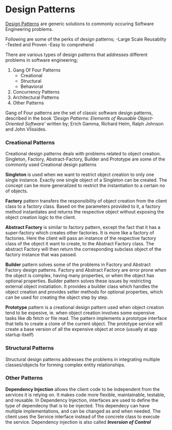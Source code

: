 
# Design Patterns
[Design Patterns](https://en.wikipedia.org/wiki/Software_design_pattern) are generic solutions to commonly occuring Software Engineering problems.

Following are some of the perks of design patterns;
  -Large Scale Reusablity	 
  -Tested and Proven
  -Easy to comprehend 

There are various types of design patterns that addresses different problems in software engineering;
 1. Gang Of Four Patterns
    - Creational
    - Structural
    - Behavioral
 2. Concurrency Patterns
 3. Architectural Patterns
 4. Other Patterns

Gang of Four patterns are the set of classic software design  patterns, described in the book *'Design Patterns: Elements of Reusable Object-Oriented Software'* written by; Erich Gamma, Richard Helm, Ralph Johnson and John Vlissides.


### Creational Patterns
Creational design patterns deals with problems related to object creation.
Singleton, Factory, Abstract-Factory, Builder and Prototype are some of the commonly used Creational design patterns 

**Singleton** is used when we want to restrict object creation to only one single instance. Exactly one single object of a Singleton can be created. The concept can be more generalized to restrict the instantiation to a certain no of objects.

**Factory** pattern transfers the responsibility of object creation from the client class to a factory class. Based on the parameters provided to it, a factory method instantiates and returns the respective object without exposing the object creation logic to the client.

**Abstract Factory** is similar to factory pattern, except the fact that it has a super-factory which creates other factories. It is more like a factory of factories. Here the client will pass an instance of the respective factory class of the object it want to create, to the Abstract Factory class. The abstract Factory will then return the corresponding subclass object of the factory instance that was passed.

**Builder** pattern solves some of the problems in Factory and Abstract Factory design patterns. Factory and Abstract Factory are error prone when the object is complex, having many properties, or when the object has optional properties. Builder pattern solves these issues by restricting external object instatiation. It provides a builder class which handles the object creation and provides setter methods for optional properties, which can be used for creating the object step by step.  

**Prototype** pattern is a creational design pattern used when object creation tend to be expesive, ie. when object creation involves some expensive tasks like db fetch or file read. The pattern implements a prototype interface that tells to create a clone of the current object. The prototype service will create a base version of all the expensive object at once (usually at app startup itself)

### Structural Patterns
Structural design patterns addresses the problems in integrating multiple classes/objects for forming complex entity relationships. 

### Other Patterns
**Dependency Injection** allows the client code to be independent from the services it is relying on. It makes code more flexible, maintainable, testable, and reusable.
In Dependency Injection, interfaces are used to define the type of dependecny that is to be injected. This dependecy can have multiple implementations, and can be changed as and when needed. The client uses the Service interface instead of the concrete class to execute the service. 
Dependency injection is also called **_Inversion of Control_**
